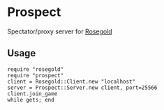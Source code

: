 # Prospect

Spectator/proxy server for [Rosegold](https://github.com/RosegoldMC/rosegold.cr)

## Usage

```crystal
require "rosegold"
require "prospect"
client = Rosegold::Client.new "localhost"
server = Prospect::Server.new client, port=25566
client.join_game
while gets; end
```
